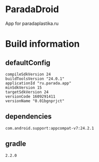 # ParadaDroid
App for paradaplastika.ru

# Build information
## defaultConfig
    compileSdkVersion 24
    buildToolsVersion "24.0.1"
	applicationId "ru.parada.app"
	minSdkVersion 15
	targetSdkVersion 24
	versionCode 1609291411
	versionName "0.01bgnprjct"
## dependencies
	com.android.support:appcompat-v7:24.2.1
## gradle
    2.2.0